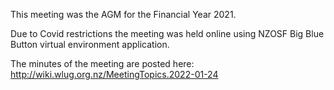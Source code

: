 This meeting was the AGM for the Financial Year 2021. 

Due to Covid restrictions the meeting was held online using NZOSF Big Blue Button virtual environment application.

The minutes of the meeting are posted here: http://wiki.wlug.org.nz/MeetingTopics.2022-01-24
